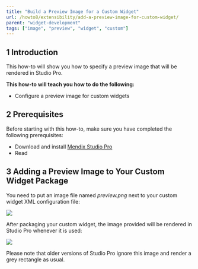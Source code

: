```yaml
---
title: "Build a Preview Image for a Custom Widget"
url: /howto8/extensibility/add-a-preview-image-for-custom-widget/
parent: "widget-development"
tags: ["image", "preview", "widget", "custom"]
---
```


## 1 Introduction

This how-to will show you how to specify a preview image that will be rendered in Studio Pro.

**This how-to will teach you how to do the following:**

* Configure a preview image for custom widgets

## 2 Prerequisites

Before starting with this how-to, make sure you have completed the following prerequisites:

* Download and install [Mendix Studio Pro](https://marketplace.mendix.com/link/studiopro/)
* Read 

## 3 Adding a Preview Image to Your Custom Widget Package

You need to put an image file named *preview.png* next to your custom widget XML configuration file:

![](/attachments/howto8/extensibility/widget-development/add-a-preview-image-for-custom-widget/01_Folder_View.png)

After packaging your custom widget, the image provided will be rendered in Studio Pro whenever it is used:

![](/attachments/howto8/extensibility/widget-development/add-a-preview-image-for-custom-widget/02_Preview.png)

Please note that older versions of Studio Pro ignore this image and render a grey rectangle as usual.

